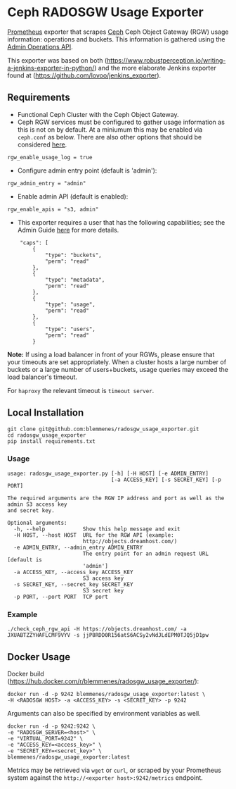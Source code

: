 # Ceph RADOSGW Usage Exporter

[Prometheus](https://prometheus.io/) exporter that scrapes
[Ceph](http://ceph.com/) Ceph Object Gateway (RGW) usage information: operations and buckets.
This information is gathered using the
[Admin Operations API](http://docs.ceph.com/docs/master/radosgw/adminops/).

This exporter was based on both
(https://www.robustperception.io/writing-a-jenkins-exporter-in-python/) and the
more elaborate Jenkins exporter found at 
(https://github.com/lovoo/jenkins_exporter).

## Requirements

* Functional Ceph Cluster with the Ceph Object Gateway.
* Ceph RGW services must be configured to gather usage information as this is not
on by default. At a miniumum this may be enabled via `ceph.conf` as below. There are
also other options that should be considered
[here](http://docs.ceph.com/docs/master/radosgw/config-ref/).
```
rgw_enable_usage_log = true
```

* Configure admin entry point (default is 'admin'):
```
rgw_admin_entry = "admin"
```

* Enable admin API (default is enabled):
```
rgw_enable_apis = "s3, admin"
```

* This exporter requires a user that has the following capabilities; see the Admin Guide
[here](http://docs.ceph.com/docs/master/radosgw/admin/#add-remove-admin-capabilities)
for more details.

```
    "caps": [
        {
            "type": "buckets",
            "perm": "read"
        },
        {
            "type": "metadata",
            "perm": "read"
        },
        {
            "type": "usage",
            "perm": "read"
        },
        {
            "type": "users",
            "perm": "read"
        }
```

**Note:** If using a load balancer in front of your RGWs, please ensure that
 your timeouts are set appropriately.  When a cluster hosts a large number of
 buckets or a large number of users+buckets, usage queries may exceed the
 load balancer's timeout. 

For `haproxy` the relevant timeout is `timeout server`.

## Local Installation
```
git clone git@github.com:blemmenes/radosgw_usage_exporter.git
cd radosgw_usage_exporter
pip install requirements.txt
```

### Usage
```
usage: radosgw_usage_exporter.py [-h] [-H HOST] [-e ADMIN_ENTRY]
                                 [-a ACCESS_KEY] [-s SECRET_KEY] [-p PORT]

The required arguments are the RGW IP address and port as well as the admin S3 access key
and secret key.

Optional arguments:
  -h, --help            Show this help message and exit
  -H HOST, --host HOST  URL for the RGW API (example:
                        http://objects.dreamhost.com/)
  -e ADMIN_ENTRY, --admin_entry ADMIN_ENTRY
                        The entry point for an admin request URL [default is
                        'admin']
  -a ACCESS_KEY, --access_key ACCESS_KEY
                        S3 access key
  -s SECRET_KEY, --secret_key SECRET_KEY
                        S3 secret key
  -p PORT, --port PORT  TCP port
```

### Example
```
./check_ceph_rgw_api -H https://objects.dreamhost.com/ -a JXUABTZZYHAFLCMF9VYV -s jjP8RDD0R156atS6ACSy2vNdJLdEPM0TJQ5jD1pw
```

## Docker Usage
Docker build (https://hub.docker.com/r/blemmenes/radosgw_usage_exporter/):
```
docker run -d -p 9242 blemmenes/radosgw_usage_exporter:latest \
-H <RADOSGW HOST> -a <ACCESS_KEY> -s <SECRET_KEY> -p 9242
```
Arguments can also be specified by environment variables as well.
```
docker run -d -p 9242:9242 \
-e "RADOSGW_SERVER=<host>" \
-e "VIRTUAL_PORT=9242" \
-e "ACCESS_KEY=<access_key>" \
-e "SECRET_KEY=<secret_key>" \
blemmenes/radosgw_usage_exporter:latest
```

Metrics may be retrieved via `wget` or `curl`, or scraped by your Prometheus
system against the `http://<exporter host>:9242/metrics` endpoint.
